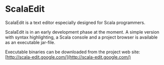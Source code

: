 ScalaEdit
=========
ScalaEdit is a text editor especially designed for Scala programmers.

ScalaEdit is in an early development phase at the moment. A simple version with syntax highlighting, a Scala console and a project browser is available as an executable jar-file.

Executable binaries can be downloaded from the project web site: 
[http://scala-edit.google.com/](http://scala-edit.google.com/)